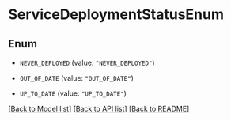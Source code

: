 # ServiceDeploymentStatusEnum

## Enum


* `NEVER_DEPLOYED` (value: `"NEVER_DEPLOYED"`)

* `OUT_OF_DATE` (value: `"OUT_OF_DATE"`)

* `UP_TO_DATE` (value: `"UP_TO_DATE"`)


[[Back to Model list]](../README.md#documentation-for-models) [[Back to API list]](../README.md#documentation-for-api-endpoints) [[Back to README]](../README.md)


